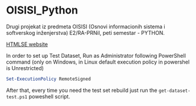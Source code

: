 # OISISI_Python
Drugi projekat iz predmeta OISISI (Osnovi informacionih sistema i softverskog inženjerstva) E2/RA-PRNiI, peti semestar - PYTHON.

[HTMLSE website](https://fmasterofu.github.io/OISISI_Python/)

In order to set up Test Dataset, Run as Administrator following PowerShell command (only on Windows, in Linux default execution policy in powershel is Unrestricted)
```powershell
Set-ExecutionPolicy RemoteSigned
```

After that, every time you need the test set rebuild just run the `get-dataset-test.ps1` poweshell script.